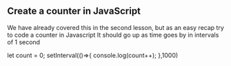 ## Create a counter in JavaScript

We have already covered this in the second lesson, but as an easy recap try to code a counter in Javascript
It should go up as time goes by in intervals of 1 second

let count = 0;
setInterval(()=>{
  console.log(count++);
},1000)
